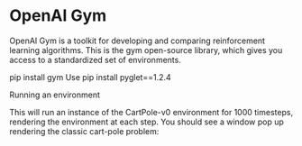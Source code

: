 # OpenAI Gym
OpenAI Gym is a toolkit for developing and comparing reinforcement learning algorithms. This is the gym open-source library, which gives you access to a standardized set of environments.

pip install gym
Use pip install pyglet==1.2.4

Running an environment

This will run an instance of the CartPole-v0 environment for 1000 timesteps, rendering the environment at each step. You should see a window pop up rendering the classic cart-pole problem:

